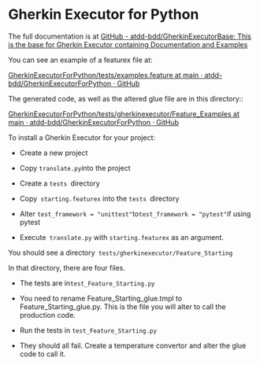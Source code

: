 # Gherkin Executor for Python

The full documentation is at [GitHub - atdd-bdd/GherkinExecutorBase: This is the base for Gherkin Executor containing Documentation and Examples](https://github.com/atdd-bdd/GherkinExecutorBase)

You can see an example of a featurex file at:

[GherkinExecutorForPython/tests/examples.feature at main · atdd-bdd/GherkinExecutorForPython · GitHub](https://github.com/atdd-bdd/GherkinExecutorForPython/blob/main/tests/examples.feature)

The generated code, as well as the altered glue file are in this directory:: 

[GherkinExecutorForPython/tests/gherkinexecutor/Feature_Examples at main · atdd-bdd/GherkinExecutorForPython · GitHub](https://github.com/atdd-bdd/GherkinExecutorForPython/tree/main/tests/gherkinexecutor/Feature_Examples)

To install a Gherkin Executor for your project:

- Create a new project 

- Copy `translate.py`into the project

- Create a `tests `directory

- Copy` starting.featurex` into the `tests `directory

- Alter `test_framework = "unittest"`to` test_framework = "pytest" `if using pytest 

- Execute` translate.py` with `starting.featurex` as an argument.

You should see a directory` tests/gherkinexecutor/Feature_Starting` 

In that directory, there are four files.      

- The tests are in` test_Feature_Starting.py  `

- You need to rename Feature_Starting_glue.tmpl to Feature_Starting_glue.py.     This is the file you will alter to call the production code.   

- Run the tests in `test_Feature_Starting.py`

- They should all fail.   Create a temperature convertor and alter the glue code to call it. 
